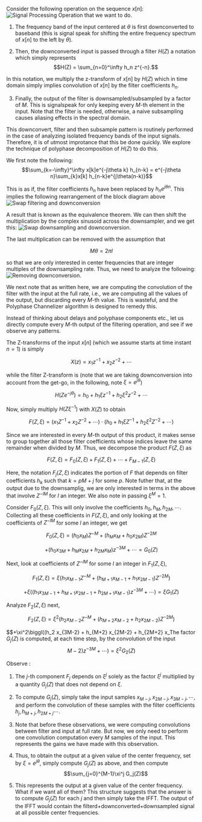 Consider the following operation on the sequence $x[n]$:\
![Signal Processing Operation that we want to do.](https://github.com/ucsdwcsng/rust_channelizer/blob/main/docs/channelizer.png)


1. The frequency band of the input centered at $\theta$ is first downconverted to baseband (this is signal speak for shifting the entire frequency spectrum of $x[n]$ to the left by $\theta$). 

2. Then, the downconverted input is passed through a filter $H(Z)$ a notation which simply represents
$$H(Z) = \sum_{n=0}^\infty h_n z^{-n}.$$ 

In this notation, we multiply the z-transform of $x[n]$ by $H(Z)$ which in time domain simply implies convolution of $x[n]$ by the filter coefficients $h_n$.

3. Finally, the output of the filter is downsampled/subsampled by a factor of $M$. This is signalspeak for only keeping every $M$-th element in the input. Note that the filter is needed, otherwise, a naive subsampling causes aliasing effects in the spectral domain.

This downconvert, filter and then subsample pattern is routinely performed in the case of analyzing isolated frequency bands of the input signals. Therefore, it is of utmost improtance that this be done quickly. We explore the technique of polyphase decomposition of $H(Z)$ to do this.

We first note the following:
$$\sum_{k=-\infty}^\infty x[k]e^{-j\theta k} h_{n-k} = e^{-j\theta n}\sum_{k}x[k] h_{n-k}e^{j\theta(n-k)}$$

This is as if, the filter coefficients $h_n$ have been replaced by $h_n e^{j\theta n}$. This implies the following rearrangement of the block diagram above\
![Swap filtering and downconversion](https://github.com/ucsdwcsng/rust_channelizer/blob/main/docs/channelizer_2.png)

A result that is known as the equivalence theorem. We can then shift the multiplication by the complex sinusoid across the downsampler, and we get this:
![Swap downsampling and downconversion](https://github.com/ucsdwcsng/rust_channelizer/blob/main/docs/channelizer_3.png).

The last multiplication can be removed with the assumption that 

$$ M\theta = 2\pi l$$ 

so that we are only interested in center frequencies that are integer multiples of the downsampling rate. Thus, we need to analyze the following:\
![Removing downconversion](https://github.com/ucsdwcsng/rust_channelizer/blob/main/docs/channelizer_4.png).

We next note that as written here, we are computing the convolution of the filter with the input at the full rate, i.e., we are computing all the values of the output, but discarding every $M$-th value. This is wasteful, and the Polyphase Channelizer algorithm is designed to remedy this.

Instead of thinking about delays and polyphase components etc., let us directly compute every $M$-th output of the filtering operation, and see if we observe any patterns.

The Z-transforms of the input $x[n]$ (which we assume starts at time instant $n=1$) is simply

$$X(z) = x_1 z^{-1} + x_2 z^{-2}+\cdots$$

while the filter Z-transform is (note that we are taking downconversion into account from the get-go, in the following, note $\xi = e^{j\theta}$)

$$H(Z e^{-j\theta}) = h_0 + h_1 \xi z^{-1} + h_2\xi^2 z^{-2}+\cdots$$

Now, simply multiply $H(Z\xi^{-1})$ with $X(Z)$ to obtain

$$F(Z, \xi) = \biggl(x_1 Z^{-1} + x_2 Z^{-2}+\cdots\biggr)\cdot\biggl(h_0 + h_1 \xi Z^{-1} + h_2\xi^2 Z^{-2}+\cdots\biggr)$$

Since we are interested in every $M$-th output of this product, it makes sense to group together all those filter coefficients whose indices leave the same remainder when divided by $M$. Thus, we decompose the product $F(Z, \xi)$ as

$$F(Z, \xi) = F_0(Z, \xi) + F_1(Z, \xi) + \cdots + F_{M-1}(Z, \xi)$$

Here, the notation $F_j(Z, \xi)$ indicates the portion of $F$ that depends on filter coefficients $h_k$ such that $k=pM + j$ for some $p$. Note futher that, at the output due to the downsamplig, we are only interested in terms in the above that involve $Z^{-lM}$ for $l$ an integer. We also note in passing $\xi^M = 1$. 

Consider $F_0(Z, \xi)$. This will only involve the coefficients $h_0, h_M, h_{2M}, \cdots$. Collecting all these coefficients in $F(Z, \xi)$, and only looking at the coefficients of $Z^{-lM}$ for some $l$ an integer, we get

$$F_0(Z, \xi) = (h_0 x_M) Z^{-M} + (h_M x_M + h_0 x_{2M})Z^{-2M}$$ 

$$ + (h_0 x_{3M} + h_M x_{2M} + h_{2M} x_{M})z^{-3M} + \cdots = G_0(Z)$$

Next, look at coefficients of $Z^{-lM}$ for some $l$ an integer in $F_1(Z, \xi)$,

$$F_1(Z, \xi) = \xi\biggl(h_1 x_{M-1} Z^{-M} + (h_{M+1} x_{M-1} + h_1 x_{2M-1})Z^{-2M}\biggr)$$ 

$$+\xi\biggl((h_1 x_{3M-1} + h_{M+1} x_{2M-1} + h_{2M+1} x_{M-1})z^{-3M} + \cdots\biggr) = \xi G_1(Z) $$

Analyze $F_2(Z, \xi)$ next,

$$F_2(Z, \xi) = \xi^2\biggl(h_2 x_{M-2} Z^{-M} + (h_{M+2} x_{M-2} + h_2 x_{2M-2})Z^{-2M}\biggr)$$ 

$$+\xi^2\biggl((h_2 x_{3M-2} + h_{M+2} x_{2M-2} + h_{2M+2} x_The factor $G_j(Z)$ is computed, at each time step, by the convolution of the input $${M-2})z^{-3M} + \cdots\biggr) = \xi^2 G_2(Z)$$

Observe :

1. The $j$-th component $F_j$ depends on $\xi^j$ solely as the factor $\xi^j$ multiplied by a quantity $G_j(Z)$ that does not depend on $\xi$.

2. To compute $G_j(Z)$, simply take the input samples $x_{M-j}, x_{2M-j}, x_{3M-j}, \cdots$, and perform the convolution of these samples with the filter coefficients $h_j, h_{M+j}, h_{2M+j}\cdots$. 

3. Note that before these observations, we were computing convolutions between filter and input at full rate. But now, we only need to perform one convolution computation every $M$ samples of the input. This represents the gains we have made with this observation.

4. Thus, to obtain the output at a given value of the center frequency, set by $\xi = e^{j\theta}$, simply compute $G_j(Z)$ as above, and then
compute
$$\sum_{j=0}^{M-1}\xi^j G_j(Z)$$

4. This represents the output at a given value of the center frequency. What if we want all of them? This structure suggests that the answer is to compute $G_j(Z)$ for each $j$ and then simply take the IFFT. The output of the IFFT would contain the filterd+downconverted+downsampled signal at all possible center frequencies.

